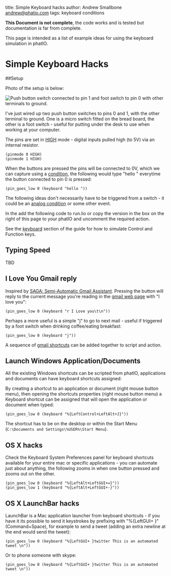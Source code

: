 title:	Simple Keyboard hacks
author:	Andrew Smallbone <andrew@phatio.com>
tags: keyboard conditions

__This Document is not complete__, the code works and is tested but documentation is far from complete.

This page is intended as a list of example ideas for using the keyboard simulation in phatIO.

# Simple Keyboard Hacks

##Setup

Photo of the setup is below:

	
![Push button switch connected to pin 1 and foot switch to pin 0 with other terminals to ground.](setup-100.jpg)


I've just wired up two push button switches to pins 0 and 1, with the other terminal to ground.  One is a micro switch fitted on the bread board, the other is a foot switch - useful for putting under the desk to use when working at your computer.

The pins are set in [HIGH](/guide/basic_io/) mode - digital inputs pulled high (to 5V) via an internal resistor.  

	(pinmode 0 HIGH)
	(pinmode 1 HIGH)


When the buttons are pressed the pins will be connected to 0V, which we can capture using a [condition](/guilde/lio/conditions/), the following would type "hello " everytime the button connected to pin 0 is pressed:

	(pin_goes_low 0 (keyboard "hello "))

The following ideas don't necessarily have to be triggered from a switch - it could be an [analog condition](../ideas/basic_adc/) or some other event.

In the add the following code to run.lio or copy the version in the box on the right of this page to your phatIO and uncomment the required action.


See the [keyboard](/guide/lio/keyboard) section of the guide for how to simulate Control and Function keys.

## Typing Speed

TBD



## __I Love You__ Gmail reply

Inspired by [SAGA: Semi-Automatic Gmail Assistant](http://milwaukeemakerspace.org/2012/11/automatic-gmail-assistant/).  Pressing the button will reply to the current message you're reading in the [gmail web page](http://mail.google.com/) with "I love you":

	(pin_goes_low 0 (keyboard "r I Love you\t\n"))
	
Perhaps a more useful is a simple "j" to go to next mail - useful if triggered by a foot switch when drinking coffee/eating breakfast:

	(pin_goes_low 0 (keyboard "j"))

A sequence of [gmail shortcuts](http://support.google.com/mail/bin/answer.py?hl=en&answer=6594) can be added together to script and action.

## Launch Windows Application/Documents

All the existing Windows shortcuts can be scripted from phatIO, applications and documents can have keyboard shortcuts assigned:
 
By creating a shortcut to an application or document (right mouse button menu), then opening the shortcuts properties (right mouse button menu) a Keyboard shortcut can be assigned that will open the application or document when typed:

	(pin_goes_low 0 (keyboard "%{LeftControl+LeftAlt+J}"))

The shortcut has to be on the desktop or within the Start Menu (`C:\Documents and Settings\%USER%\Start Menu`).

## OS X hacks
Check the Keyboard System Preferences panel for keyboard shortcuts available for your entire mac or specific applications - you can automate just about anything, the following zooms in when one button pressed and zooms out on the other.

	(pin_goes_low 0 (keyboard "%{LeftAlt+LeftGUI+=}"))
	(pin_goes_low 1 (keyboard "%{LeftAlt+LeftGUI+-}"))



## OS X LaunchBar hacks

LaunchBar is a Mac application launcher from keyboard shortcuts - if you have it its possible to send it keystrokes by prefixing with "%{LeftGUI+ }" (Command+Space), for example to send a tweet (adding an extra newline at the end would send the tweet):

	(pin_goes_low 0 (keyboard "%{LeftGUI+ }twitter This is an automated tweet \n"))
	
Or to phone someone with skype:

	(pin_goes_low 0 (keyboard "%{LeftGUI+ }twitter This is an automated tweet \n"))



